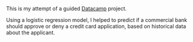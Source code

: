 This is my attempt of a guided [Datacamp](https://app.datacamp.com/workspace/w/f320e7d2-76ea-4ba7-9a25-c3b8f7ae0cdc) project. 

Using a logistic regression model, I helped to predict if a commercial bank should approve or deny a credit card application, based on historical data about the applicant.
